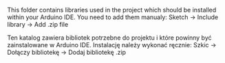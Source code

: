 This folder contains libraries used in the project which should be installed within your Arduino IDE.
You need to add them manualy: Sketch -> Include library -> Add .zip file

Ten katalog zawiera bibliotek potrzebne do projektu i które powinny być zainstalowane w Arduino IDE.
Instalację należy wykonać ręcznie: Szkic -> Dołączy bibliotekę -> Dodaj bibliotekę .zip

